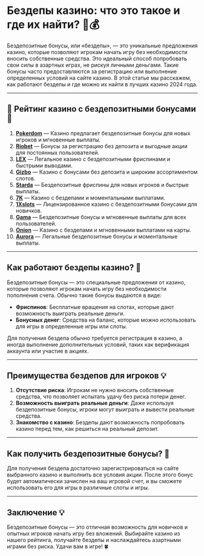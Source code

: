 # Бездепы казино: что это такое и где их найти? 🎁💰

Бездепозитные бонусы, или «бездепы», — это уникальные предложения казино, которые позволяют игрокам начать игру без необходимости вносить собственные средства. Это идеальный способ попробовать свои силы в азартных играх, не рискуя личными деньгами. Такие бонусы часто предоставляются за регистрацию или выполнение определенных условий на сайте казино. В этой статье мы расскажем, как работают бездепы и где можно их найти в лучших казино 2024 года.

---

## 🎲 Рейтинг казино с бездепозитными бонусами 🎲

1. **[Pokerdom](https://brandplay.link/4k77v2yx)** — Казино предлагает бездепозитные бонусы для новых игроков и мгновенные выплаты.
2. **[Riobet](https://brandplay.link/7xBLTPyj)** — Бонусы за регистрацию без депозита и выгодные акции для постоянных пользователей.
3. **[LEX](https://brandplay.link/zW4hdDFV)** — Легальное казино с бездепозитными фриспинами и быстрыми выводами.
4. **[Gizbo](https://brandplay.link/bprXw4YV)** — Казино с бонусами без депозита и широким ассортиментом слотов.
5. **[Starda](https://brandplay.link/fB7xwRFL)** — Бездепозитные фриспины для новых игроков и быстрые выплаты.
6. **[7K](https://brandplay.link/BvQyFShp)** — Казино с бездепами и моментальными выплатами.
7. **[1Xslots](https://brandplay.link/hSB1khtr)** — Лицензированное казино с бездепозитными бонусами для новичков.
8. **[Gama](https://brandplay.link/j6NMKsDz)** — Бездепозитные бонусы и мгновенные выплаты для всех пользователей.
9. **[Onion](https://brandplay.link/zBGRVpQ9)** — Казино с бездепами и мгновенными выплатами на карты.
10. **[Aurora](https://10trafic-stat2.com/click/668546556bcc6313411604bd/6766/13032/subaccount)** — Легальные бездепозитные бонусы и моментальные выплаты.

---

## Как работают бездепы казино? 🎯

Бездепозитные бонусы — это специальные предложения от казино, которые позволяют игрокам начать игру без необходимости пополнения счета. Обычно такие бонусы выдаются в виде:

- **Фриспинов**: Бесплатные вращения на слотах, которые дают возможность выиграть реальные деньги.
- **Бонусных денег**: Средства на баланс, которые можно использовать для игры в определенные игры или слоты.

Для получения бездепа обычно требуется регистрация в казино, а иногда выполнение дополнительных условий, таких как верификация аккаунта или участие в акциях.

---

## Преимущества бездепов для игроков 💡

1. **Отсутствие риска**: Игрокам не нужно вносить собственные средства, что позволяет испытать удачу без риска потери денег.
2. **Возможность выиграть реальные деньги**: Даже используя бездепозитные бонусы, игроки могут выиграть и вывести реальные средства.
3. **Знакомство с казино**: Бездепы дают возможность попробовать казино перед тем, как решиться на реальный депозит.

---

## Как получить бездепозитные бонусы? 🎁

Для получения бездепа достаточно зарегистрироваться на сайте выбранного казино и выполнить все условия акции. После этого бонус будет автоматически зачислен на ваш игровой счет, и вы сможете использовать его для игры в различные слоты и игры.

---

## Заключение 💡

Бездепозитные бонусы — это отличная возможность для новичков и опытных игроков начать игру без вложений. Выбирайте казино из нашего рейтинга, получайте бездепы и наслаждайтесь азартными играми без риска. Удачи вам в игре! 🍀
